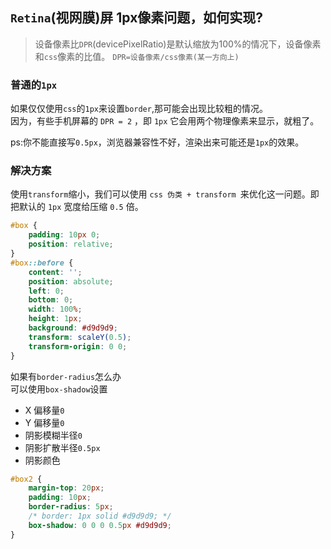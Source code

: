 ## `Retina`(视网膜)屏 1px像素问题，如何实现?   
>设备像素比`DPR`(devicePixelRatio)是默认缩放为100%的情况下，设备像素和`css`像素的比值。  `DPR=设备像素/css像素(某一方向上)`

### 普通的`1px`  
如果仅仅使用`css`的`1px`来设置`border`,那可能会出现比较粗的情况。  
因为，有些手机屏幕的 `DPR = 2` ，即 `1px` 它会用两个物理像素来显示，就粗了。  

ps:你不能直接写`0.5px`，浏览器兼容性不好，渲染出来可能还是`1px`的效果。  

### 解决方案
使用`transform`缩小，我们可以使用 `css 伪类 + transform `来优化这一问题。即把默认的 `1px` 宽度给压缩 `0.5` 倍。  
```css
#box {
    padding: 10px 0;
    position: relative;
}
#box::before {
    content: '';
    position: absolute;
    left: 0;
    bottom: 0;
    width: 100%;
    height: 1px;
    background: #d9d9d9;
    transform: scaleY(0.5);
    transform-origin: 0 0;
}
```
如果有`border-radius`怎么办  
可以使用`box-shadow`设置  
+ X 偏移量`0`  
+ Y 偏移量`0`  
+ 阴影模糊半径`0` 
+ 阴影扩散半径`0.5px`  
+ 阴影颜色  
  
```css
#box2 {
    margin-top: 20px;
    padding: 10px;
    border-radius: 5px;
    /* border: 1px solid #d9d9d9; */
    box-shadow: 0 0 0 0.5px #d9d9d9;
}
```  